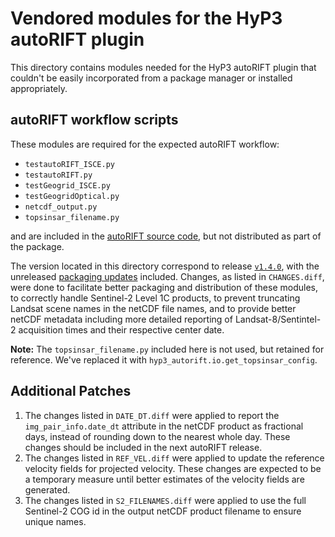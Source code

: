 # Vendored modules for the HyP3 autoRIFT plugin

This directory contains modules needed for the HyP3 autoRIFT plugin that couldn't
be easily incorporated from a package manager or installed appropriately.

## autoRIFT workflow scripts

These modules are required for the expected autoRIFT workflow:
* `testautoRIFT_ISCE.py`
* `testautoRIFT.py`
* `testGeogrid_ISCE.py` 
* `testGeogridOptical.py`
* `netcdf_output.py`
* `topsinsar_filename.py`

and are included in the [autoRIFT source code](https://github.com/nasa-jpl/autoRIFT),
but not distributed as part of the package. 

The version located in this directory correspond to release [`v1.4.0`](https://github.com/nasa-jpl/autoRIFT/releases/tag/v1.4.0),
with the unreleased [packaging updates](https://github.com/leiyangleon/autoRIFT/commit/8e84619962cc0d5b9876240deb6696de71dee357)
included. Changes, as listed in `CHANGES.diff`, were done to facilitate better packaging
and distribution of these modules, to correctly handle Sentinel-2 Level 1C
products, to prevent truncating Landsat scene names in the netCDF file names, 
and to provide better netCDF metadata including more detailed reporting of
Landsat-8/Sentintel-2 acquisition times and their respective center date.

**Note:** The `topsinsar_filename.py` included here is not used, but retained for reference.
We've replaced it  with `hyp3_autorift.io.get_topsinsar_config`. 

## Additional Patches

1. The changes listed in `DATE_DT.diff` were applied to report the
   `img_pair_info.date_dt` attribute in the netCDF product as fractional days, instead
   of rounding down to the nearest whole day. These changes should be included in the
   next autoRIFT release.
2. The changes listed in `REF_VEL.diff` were applied to update the reference velocity
   fields for projected velocity. These changes are expected to be a temporary measure
   until better estimates of the velocity fields are generated. 
3. The changes listed in `S2_FILENAMES.diff` were applied to use the full Sentinel-2 COG
   id in the output netCDF product filename to ensure unique names.  
